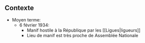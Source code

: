## Contexte

- Moyen terme:
	- 6 février 1934:
		- Manif hostile à la République par les [[Ligues|ligueurs]]
		- Lieu de manif est très proche de Assemblée Nationale